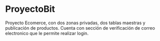 # ProyectoBit
Proyecto Ecomerce, con dos zonas privadas, dos tablas maestras y publicación de productos. Cuenta con sección de verificación de correo electronico que le permite realizar login.
